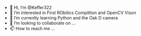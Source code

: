 - 👋 Hi, I’m @Keffer322
- 👀 I’m interested in First RObitics Compititon and OpenCV Vison 
- 🌱 I’m currently learning Python and the Oak D camera
- 💞️ I’m looking to collaborate on ...
- 📫 How to reach me ...

<!---
Keffer322/Keffer322 is a ✨ special ✨ repository because its `README.md` (this file) appears on your GitHub profile.
You can click the Preview link to take a look at your changes.
--->
